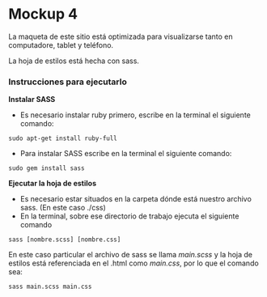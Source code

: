 # Mockup 4

La maqueta de este sitio está optimizada para visualizarse tanto en computadore, tablet y teléfono.

La hoja de estilos está hecha con sass.

### Instrucciones para ejecutarlo

**Instalar SASS**
+ Es necesario instalar ruby primero, escribe en la terminal el siguiente comando: 
```
sudo apt-get install ruby-full 
```

+ Para instalar SASS escribe en la terminal el siguiente comando:

```
sudo gem install sass 
```

**Ejecutar la hoja de estilos**
+ Es necesario estar situados en la carpeta dónde está nuestro archivo sass. (En este caso ./css)
+ En la terminal, sobre ese directorio de trabajo ejecuta el siguiente comando
```
sass [nombre.scss] [nombre.css]
```

En este caso particular el archivo de sass se llama *main.scss* y la hoja de estilos está referenciada en el .html como *main.css*, por lo que el comando sea:
```
sass main.scss main.css
```
